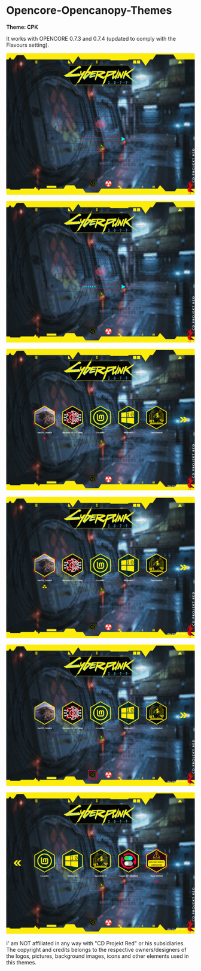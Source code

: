 # Opencore-Opencanopy-Themes
**Theme: CPK** 

It works with OPENCORE 0.7.3 and 0.7.4 (updated to comply with the Flavours setting).


![This is an image](CPK/Screenshots/Screenshot_Background_1/12205357.png)

![This is an image](CPK/Screenshots/Screenshot_Background_1/12205402.png)

![This is an image](CPK/Screenshots/Screenshot_Background_1/12205421.png)

![This is an image](CPK/Screenshots/Screenshot_Background_1/12205427.png)

![This is an image](CPK/Screenshots/Screenshot_Background_1/12205439.png)

![This is an image](CPK/Screenshots/Screenshot_Background_1/12205448.png)


I' am NOT affiliated in any way with "CD Projekt Red" or his subsidiaries. The copyright and credits belongs to the respective owners/designers of the logos, pictures, background images, icons and other elements used in this themes.
